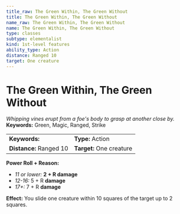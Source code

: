 ```yaml
---
title_raw: The Green Within, The Green Without
title: The Green Within, The Green Without
name_raw: The Green Within, The Green Without
name: The Green Within, The Green Without
type: classes
subtype: elementalist
kind: 1st-level features
ability_type: Action
distance: Ranged 10
target: One creature
---
```


# The Green Within, The Green Without

*Whipping vines erupt from a foe's body to grasp at another close by.* **Keywords:** Green, Magic, Ranged, Strike

|                         |                          |
| :---------------------- | :----------------------- |
| **Keywords:**           | **Type:** Action         |
| **Distance:** Ranged 10 | **Target:** One creature |

**Power Roll + Reason:**

- *11 or lower:* **2 + R damage**
- *12-16:* 5 + R **damage**
- *17+:* 7 + R **damage**

**Effect:** You slide one creature within 10 squares of the target up to 2 squares.
